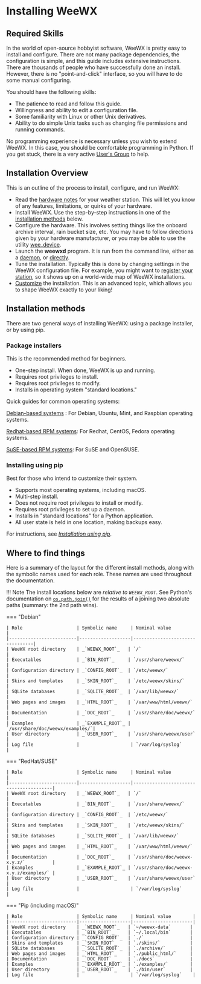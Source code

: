 # Installing WeeWX

## Required Skills

In the world of open-source hobbyist software, WeeWX is pretty easy to install and configure. There are not many package dependencies, the configuration is simple, and this guide includes extensive instructions. There are thousands of people who have successfully done an install. However, there is no "point-and-click" interface, so you will have to do some manual configuring.

You should have the following skills:

* The patience to read and follow this guide.
* Willingness and ability to edit a configuration file.
* Some familiarity with Linux or other Unix derivatives.
* Ability to do simple Unix tasks such as changing file permissions and running commands.

No programming experience is necessary unless you wish to extend WeeWX. In this case, you should be comfortable programming in Python.
If you get stuck, there is a very active [User's Group](https://groups.google.com/g/weewx-user) to help.


## Installation Overview
This is an outline of the process to install, configure, and run WeeWX:

* Read the [hardware notes](../hardware.htm) for your weather station. This will let you know of any features, limitations, or quirks of your hardware.
* Install WeeWX. Use the step-by-step instructions in one of the [installation methods](#installation-methods) below.
* Configure the hardware. This involves setting things like the onboard archive interval, rain bucket size, etc. You may have to follow directions given by your hardware manufacturer, or you may be able to use the utility [wee_device](../../utilities/utilities.htm#wee_device_utility).
* Launch the **weewxd** program. It is run from the command line, either as a [daemon](../running-weewx/#running-as-a-daemon), or [directly](../running-weewx/#running-directly).
* Tune the installation. Typically this is done by changing settings in the WeeWX configuration file. For example, you might want to [register your station](../weewx-config-file/stdrestful-config/#stationregistry), so it shows up on a world-wide map of WeeWX installations.
* [Customize](../../custom/) the installation. This is an advanced topic, which allows you to shape WeeWX exactly to your liking!



## Installation methods

There are two general ways of installing WeeWX: using a package installer, or by using pip.

### Package installers

This is the recommended method for beginners.

- One-step install. When done, WeeWX is up and running.
- Requires root privileges to install.
- Requires root privileges to modify.
- Installs in operating system "standard locations."

Quick guides for common operating systems:

[Debian-based systems](../quickstarts/debian.md) : For Debian, Ubuntu, Mint, and Raspbian operating  systems.

[Redhat-based RPM systems](../quickstarts/redhat.md): For Redhat, CentOS, Fedora operating systems.

[SuSE-based RPM systems](../quickstarts/suse.md): For SuSE and OpenSUSE.

### Installing using pip

Best for those who intend to customize their system.

- Supports most operating systems, including macOS.
- Multi-step install.
- Does not require root privileges to install or modify. 
- Requires root privileges to set up a daemon.
- Installs in "standard locations" for a Python application.
- All user state is held in one location, making backups easy.

For instructions, see [*Installation using pip*](../quickstarts/pip.md).

## Where to find things

Here is a summary of the layout for the different install methods, along with the symbolic names used for each role. These names are used throughout the documentation.

!!! Note
    The install locations below are *relative to _`WEEWX_ROOT`_*. See Python's documentation on
    [`os.path.join()`](https://docs.python.org/3.7/library/os.path.html#os.path.join) for the 
    results of a joining two absolute paths (summary: the 2nd path wins).


=== "Debian"

    | Role                    | Symbolic name     | Nominal value                   |
    |-------------------------|-------------------|---------------------------------|
    | WeeWX root directory    | _`WEEWX_ROOT`_   | `/`                             |
    | Executables             | _`BIN_ROOT`_     | `/usr/share/weewx/`             |
    | Configuration directory | _`CONFIG_ROOT`_  | `/etc/weewx/`                   |
    | Skins and templates     | _`SKIN_ROOT`_    | `/etc/weewx/skins/`             |
    | SQLite databases        | _`SQLITE_ROOT`_  | `/var/lib/weewx/`               |
    | Web pages and images    | _`HTML_ROOT`_    | `/var/www/html/weewx/`          |
    | Documentation           | _`DOC_ROOT`_     | `/usr/share/doc/weewx/`         |
    | Examples                | _`EXAMPLE_ROOT`_ | `/usr/share/doc/weewx/examples/`|
    | User directory          | _`USER_ROOT`_    | `/usr/share/weewx/user`                |
    | Log file                |                   | `/var/log/syslog`               |

=== "RedHat/SUSE"

    | Role                    | Symbolic name     | Nominal value                          |
    |-------------------------|-------------------|----------------------------------------|
    | WeeWX root directory    | _`WEEWX_ROOT`_   | `/`                                    |
    | Executables             | _`BIN_ROOT`_     | `/usr/share/weewx/`                    |
    | Configuration directory | _`CONFIG_ROOT`_  | `/etc/weewx/`                          |
    | Skins and templates     | _`SKIN_ROOT`_    | `/etc/weewx/skins/`                    |
    | SQLite databases        | _`SQLITE_ROOT`_  | `/var/lib/weewx/`                      |
    | Web pages and images    | _`HTML_ROOT`_    | `/var/www/html/weewx/`                 |
    | Documentation           | _`DOC_ROOT`_     | `/usr/share/doc/weewx-x.y.z/`          |
    | Examples                | _`EXAMPLE_ROOT`_ | `/usr/share/doc/weewx-x.y.z/examples/` |
    | User directory          | _`USER_ROOT`_    | `/usr/share/weewx/user`                |
    | Log file                |                   | `/var/log/syslog`                      |

=== "Pip (including macOS)"

    | Role                    | Symbolic name     | Nominal value        |
    |-------------------------|-------------------|----------------------|
    | WeeWX root directory    | _`WEEWX_ROOT`_   | `~/weewx-data`       |
    | Executables             | _`BIN_ROOT`_     | `~/.local/bin`       |
    | Configuration directory | _`CONFIG_ROOT`_  | `./`                 |
    | Skins and templates     | _`SKIN_ROOT`_    | `./skins/`           |
    | SQLite databases        | _`SQLITE_ROOT`_  | `./archive/`         |
    | Web pages and images    | _`HTML_ROOT`_    | `./public_html/`     |
    | Documentation           | _`DOC_ROOT`_     | `./docs`             |
    | Examples                | _`EXAMPLE_ROOT`_ | `./examples/`        |
    | User directory          | _`USER_ROOT`_    | `./bin/user`         |
    | Log file                |                   | `/var/log/syslog`    |

